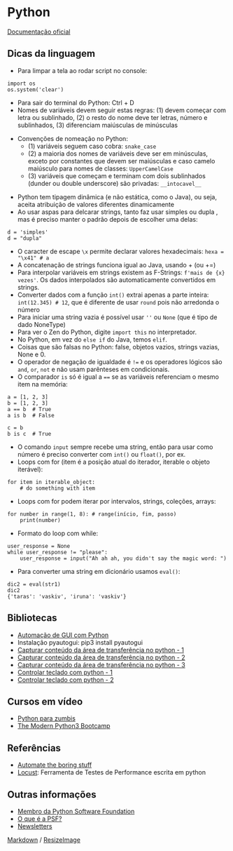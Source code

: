 # Python

[Documentação oficial](https://docs.python.org/3/)

## Dicas da linguagem
* Para limpar a tela ao rodar script no console:
```
import os
os.system('clear')
```
* Para sair do terminal do Python: Ctrl + D
* Nomes de variáveis devem seguir estas regras: (1) devem começar com letra ou sublinhado, (2) o resto do nome deve ter letras, número e sublinhados, (3) diferenciam maiúsculas de minúsculas
- Convenções de nomeação no Python:
  - (1) variáveis seguem caso cobra: `snake_case`
  - (2) a maioria dos nomes de variáveis deve ser em minúsculas, exceto por constantes que devem ser maiúsculas e caso camelo maiúsculo para nomes de classes: `UpperCamelCase`
  - (3) variáveis que começam e terminam com dois sublinhados (dunder ou double underscore) são privadas: `__intocavel__`
* Python tem tipagem dinâmica (e não estática, como o Java), ou seja, aceita atribuição de valores diferentes dinamicamente
* Ao usar aspas para delcarar strings, tanto faz usar simples ou dupla , mas é preciso manter o padrão depois de escolher uma delas:
```
d = 'simples'
d = "dupla"
```
* O caracter de escape `\x` permite declarar valores hexadecimais: `hexa = "\x41" # a`
* A concatenação de strings funciona igual ao Java, usando + (ou +=)
* Para interpolar variáveis em strings existem as F-Strings: `f'mais de {x} vezes'`. Os dados interpolados são automaticamente convertidos em strings.
* Converter dados com a função `int()` extrai apenas a parte inteira: `int(12.345) # 12`, que é diferente de usar `round` pois não arredonda o número
* Para iniciar uma string vazia é possível usar `''` ou `None` (que é tipo de dado NoneType)
* Para ver o Zen do Python, digite `import this` no interpretador.
* No Python, em vez do `else if` do Java, temos `elif`.
* Coisas que são falsas no Python: false, objetos vazios, strings vazias, None e 0.
* O operador de negação de igualdade é `!=` e os operadores lógicos são `and`, `or`, `not` e não usam parênteses em condicionais.
* O comparador `is` só é igual a `==` se as variáveis referenciam o mesmo item na memória:
```
a = [1, 2, 3]
b = [1, 2, 3]
a == b  # True
a is b  # False

c = b
b is c  # True
```
* O comando `input` sempre recebe uma string, então para usar como número é preciso converter com `int()` ou `float()`, por ex.
* Loops com for (item é a posição atual do iterador, iterable o objeto iterável):
```
for item in iterable_object:
    # do something with item
```
* Loops com for podem iterar por intervalos, strings, coleções, arrays:
```
for number in range(1, 8): # range(início, fim, passo)
    print(number)
```
* Formato do loop com while:
```
user_response = None
while user_response != "please":
    user_response = input("Ah ah ah, you didn't say the magic word: ")
```
* Para converter uma string em dicionário usamos `eval()`:
```
dic2 = eval(str1)
dic2
{'taras': 'vaskiv', 'iruna': 'vaskiv'}
```

## Bibliotecas
* [Automação de GUI com Python](https://imasters.com.br/back-end/automacao-de-gui-com-python-exemplo-de-uso-do-pyautogui-2)
* Instalação pyautogui: pip3 install pyautogui
* [Capturar conteúdo da área de transferência no python - 1](https://www.codegrepper.com/code-examples/python/copy+paste+python+clipboard)
* [Capturar conteúdo da área de transferência no python - 2](https://pypi.org/project/pyperclip/)
* [Capturar conteúdo da área de transferência no python - 3](http://omz-software.com/pythonista/docs/ios/clipboard.html)
* [Controlar teclado com python - 1](https://automatetheboringstuff.com/chapter18/)
* [Controlar teclado com python - 2](https://nitratine.net/blog/post/how-to-make-hotkeys-in-python/)

## Cursos em vídeo
* [Python para zumbis](https://www.youtube.com/playlist?list=PLUukMN0DTKCtbzhbYe2jdF4cr8MOWClXc)
* [The Modern Python3 Bootcamp](https://www.udemy.com/course/the-modern-python3-bootcamp)

## Referências
* [Automate the boring stuff](https://automatetheboringstuff.com)
* [Locust](locust.io/): Ferramenta de Testes de Performance escrita em python

## Outras informações
* [Membro da Python Software Foundation](https://www.python.org/psf/membership/)
* [O que é a PSF?](https://carolinedantas.com/tutorial/2020/05/21/psf_ptbr.html)
* [Newsletters](https://mail.python.org/mailman/listinfo)


[Markdown](https://guides.github.com/features/mastering-markdown/) / [ResizeImage](https://resizeimage.net/)